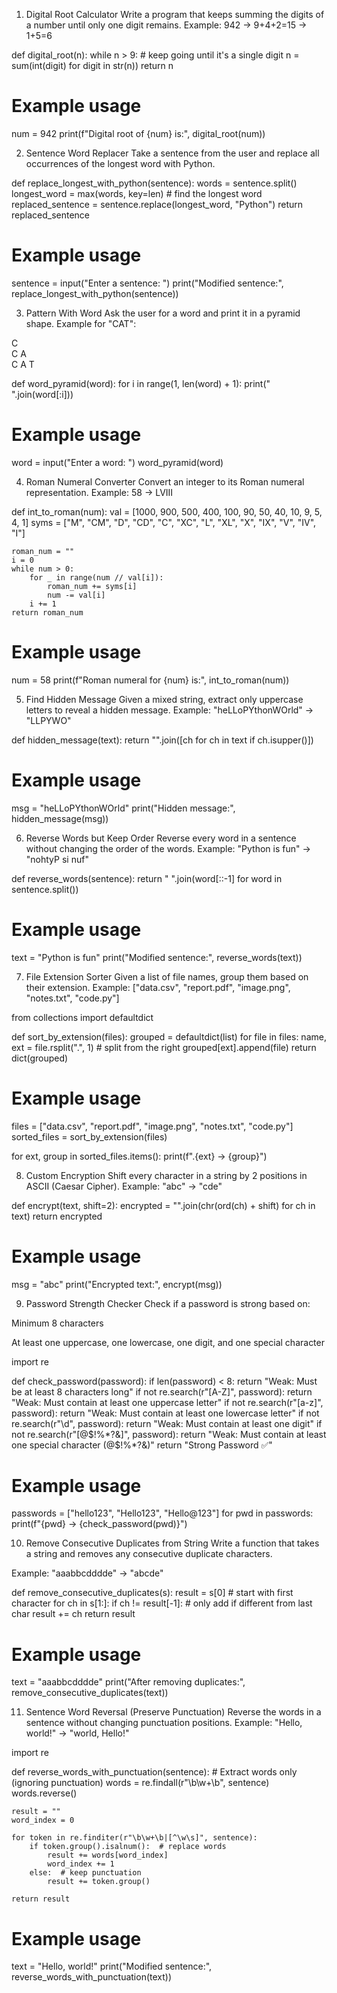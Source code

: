 1. Digital Root Calculator
Write a program that keeps summing the digits of a number until only one digit remains.
Example: 942 → 9+4+2=15 → 1+5=6

def digital_root(n):
    while n > 9:  # keep going until it's a single digit
        n = sum(int(digit) for digit in str(n))
    return n

# Example usage
num = 942
print(f"Digital root of {num} is:", digital_root(num))


2. Sentence Word Replacer
Take a sentence from the user and replace all occurrences of the longest word with Python.

def replace_longest_with_python(sentence):
    words = sentence.split()
    longest_word = max(words, key=len)   # find the longest word
    replaced_sentence = sentence.replace(longest_word, "Python")
    return replaced_sentence

# Example usage
sentence = input("Enter a sentence: ")
print("Modified sentence:", replace_longest_with_python(sentence))


3. Pattern With Word
Ask the user for a word and print it in a pyramid shape.
Example for "CAT":

C  
C A  
C A T

def word_pyramid(word):
    for i in range(1, len(word) + 1):
        print(" ".join(word[:i]))

# Example usage
word = input("Enter a word: ")
word_pyramid(word)


4. Roman Numeral Converter
Convert an integer to its Roman numeral representation.
Example: 58 → LVIII

def int_to_roman(num):
    val = [1000, 900, 500, 400, 100, 90, 50, 40, 10, 9, 5, 4, 1]
    syms = ["M", "CM", "D", "CD", "C", "XC", "L", "XL", "X", "IX", "V", "IV", "I"]
    
    roman_num = ""
    i = 0
    while num > 0:
        for _ in range(num // val[i]):
            roman_num += syms[i]
            num -= val[i]
        i += 1
    return roman_num

# Example usage
num = 58
print(f"Roman numeral for {num} is:", int_to_roman(num))


5. Find Hidden Message
Given a mixed string, extract only uppercase letters to reveal a hidden message.
Example: "heLLoPYthonWOrld" → "LLPYWO"

def hidden_message(text):
    return "".join([ch for ch in text if ch.isupper()])

# Example usage
msg = "heLLoPYthonWOrld"
print("Hidden message:", hidden_message(msg))


6. Reverse Words but Keep Order
Reverse every word in a sentence without changing the order of the words.
Example: "Python is fun" → "nohtyP si nuf"

def reverse_words(sentence):
    return " ".join(word[::-1] for word in sentence.split())

# Example usage
text = "Python is fun"
print("Modified sentence:", reverse_words(text))


7. File Extension Sorter
Given a list of file names, group them based on their extension.
Example:
["data.csv", "report.pdf", "image.png", "notes.txt", "code.py"]

from collections import defaultdict

def sort_by_extension(files):
    grouped = defaultdict(list)
    for file in files:
        name, ext = file.rsplit(".", 1)  # split from the right
        grouped[ext].append(file)
    return dict(grouped)

# Example usage
files = ["data.csv", "report.pdf", "image.png", "notes.txt", "code.py"]
sorted_files = sort_by_extension(files)

for ext, group in sorted_files.items():
    print(f".{ext} → {group}")


8. Custom Encryption
Shift every character in a string by 2 positions in ASCII (Caesar Cipher).
Example: "abc" → "cde"

def encrypt(text, shift=2):
    encrypted = "".join(chr(ord(ch) + shift) for ch in text)
    return encrypted

# Example usage
msg = "abc"
print("Encrypted text:", encrypt(msg))


9. Password Strength Checker
Check if a password is strong based on:

Minimum 8 characters

At least one uppercase, one lowercase, one digit, and one special character

import re

def check_password(password):
    if len(password) < 8:
        return "Weak: Must be at least 8 characters long"
    if not re.search(r"[A-Z]", password):
        return "Weak: Must contain at least one uppercase letter"
    if not re.search(r"[a-z]", password):
        return "Weak: Must contain at least one lowercase letter"
    if not re.search(r"\d", password):
        return "Weak: Must contain at least one digit"
    if not re.search(r"[@$!%*?&]", password):
        return "Weak: Must contain at least one special character (@$!%*?&)"
    return "Strong Password ✅"

# Example usage
passwords = ["hello123", "Hello123", "Hello@123"]
for pwd in passwords:
    print(f"{pwd} → {check_password(pwd)}")


10. Remove Consecutive Duplicates from String
Write a function that takes a string and removes any consecutive duplicate characters.

Example:
"aaabbcdddde" → "abcde"

def remove_consecutive_duplicates(s):
    result = s[0]  # start with first character
    for ch in s[1:]:
        if ch != result[-1]:  # only add if different from last char
            result += ch
    return result

# Example usage
text = "aaabbcdddde"
print("After removing duplicates:", remove_consecutive_duplicates(text))


11. Sentence Word Reversal (Preserve Punctuation)
Reverse the words in a sentence without changing punctuation positions.
Example:
"Hello, world!" → "world, Hello!"

import re

def reverse_words_with_punctuation(sentence):
    # Extract words only (ignoring punctuation)
    words = re.findall(r"\b\w+\b", sentence)
    words.reverse()
    
    result = ""
    word_index = 0
    
    for token in re.finditer(r"\b\w+\b|[^\w\s]", sentence):
        if token.group().isalnum():  # replace words
            result += words[word_index]
            word_index += 1
        else:  # keep punctuation
            result += token.group()
    
    return result

# Example usage
text = "Hello, world!"
print("Modified sentence:", reverse_words_with_punctuation(text))
